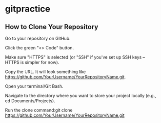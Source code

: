 # gitpractice
## How to Clone Your Repository

Go to your repository on GitHub.

Click the green "<> Code" button.

Make sure "HTTPS" is selected (or "SSH" if you've set up SSH keys – HTTPS is simpler for now).

Copy the URL. It will look something like https://github.com/YourUsername/YourRepositoryName.git.

Open your terminal/Git Bash.

Navigate to the directory where you want to store your project locally (e.g., cd Documents/Projects).

Run the clone command:git clone
https://github.com/YourUsername/YourRepositoryName.git
